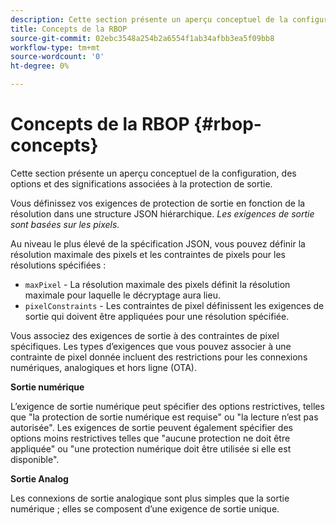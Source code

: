 ```yaml
---
description: Cette section présente un aperçu conceptuel de la configuration, des options et des significations associées à la protection de sortie.
title: Concepts de la RBOP
source-git-commit: 02ebc3548a254b2a6554f1ab34afbb3ea5f09bb8
workflow-type: tm+mt
source-wordcount: '0'
ht-degree: 0%

---
```


# Concepts de la RBOP {#rbop-concepts}

Cette section présente un aperçu conceptuel de la configuration, des options et des significations associées à la protection de sortie.

Vous définissez vos exigences de protection de sortie en fonction de la résolution dans une structure JSON hiérarchique. *Les exigences de sortie sont basées sur les pixels.*

Au niveau le plus élevé de la spécification JSON, vous pouvez définir la résolution maximale des pixels et les contraintes de pixels pour les résolutions spécifiées :

* `maxPixel` - La résolution maximale des pixels définit la résolution maximale pour laquelle le décryptage aura lieu.
* `pixelConstraints` - Les contraintes de pixel définissent les exigences de sortie qui doivent être appliquées pour une résolution spécifiée.

Vous associez des exigences de sortie à des contraintes de pixel spécifiques. Les types d’exigences que vous pouvez associer à une contrainte de pixel donnée incluent des restrictions pour les connexions numériques, analogiques et hors ligne (OTA).

**Sortie numérique**

L’exigence de sortie numérique peut spécifier des options restrictives, telles que &quot;la protection de sortie numérique est requise&quot; ou &quot;la lecture n’est pas autorisée&quot;. Les exigences de sortie peuvent également spécifier des options moins restrictives telles que &quot;aucune protection ne doit être appliquée&quot; ou &quot;une protection numérique doit être utilisée si elle est disponible&quot;.

**Sortie Analog**

Les connexions de sortie analogique sont plus simples que la sortie numérique ; elles se composent d’une exigence de sortie unique.
